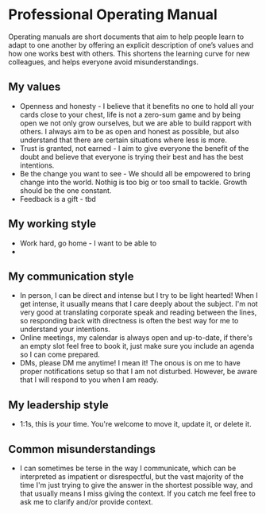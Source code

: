 # Professional Operating Manual
Operating manuals are short documents that aim to help people learn to adapt to one another by offering an explicit description of one’s values and how one works best with others. This shortens the learning curve for new colleagues, and helps everyone avoid misunderstandings.

## My values
* Openness and honesty - I believe that it benefits no one to hold all your cards close to your chest, life is not a zero-sum game and by being open we not only grow ourselves, but we are able to build rapport with others. I always aim to be as open and honest as possible, but also understand that there are certain situations where less is more.
* Trust is granted, not earned - I aim to give everyone the benefit of the doubt and believe that everyone is trying their best and has the best intentions. 
* Be the change you want to see - We should all be empowered to bring change into the world. Nothig is too big or too small to tackle. Growth should be the one constant.
* Feedback is a gift - tbd

## My working style
* Work hard, go home - I want to be able to
* 

## My communication style
* In person, I can be direct and intense but I try to be light hearted! When I get intense, it usually means that I care deeply about the subject. I'm not very good at translating corporate speak and reading between the lines, so responding back with directness is often the best way for me to understand your intentions.
* Online meetings, my calendar is always open and up-to-date, if there's an empty slot feel free to book it, just make sure you include an agenda so I can come prepared.
* DMs, please DM me anytime! I mean it! The onous is on me to have proper notifications setup so that I am not disturbed. However, be aware that I will respond to you when I am ready.

## My leadership style
* 1:1s, this is *your* time. You're welcome to move it, update it, or delete it.

## Common misunderstandings
* I can sometimes be terse in the way I communicate, which can be interpreted as impatient or disrespectful, but the vast majority of the time I'm just trying to give the answer in the shortest possible way, and that usually means I miss giving the context. If you catch me feel free to ask me to clarify and/or provide context.
